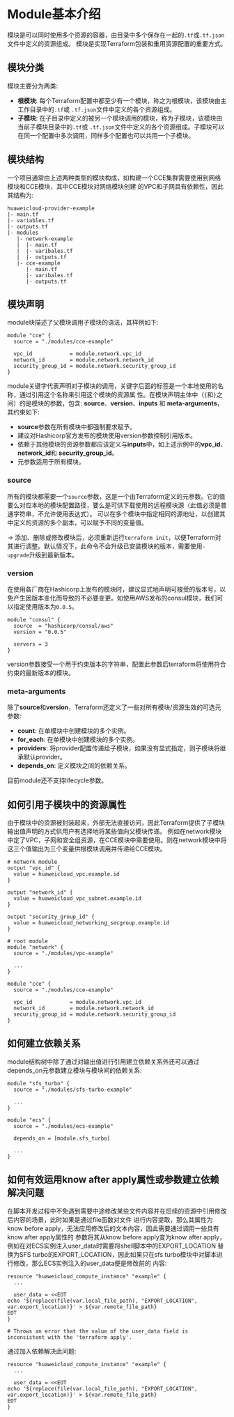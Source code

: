 # Module基本介绍

模块是可以同时使用多个资源的容器，由目录中多个保存在一起的`.tf`或`.tf.json`文件中定义的资源组成。
模块是实现Terraform包装和重用资源配置的重要方式。

## 模块分类

模块主要分为两类:

+ **根模块**: 每个Terraform配置中都至少有一个模块，称之为根模块，该模块由主工作目录中的`.tf`或
  `.tf.json`文件中定义的各个资源组成。
+ **子模块**: 在子目录中定义的被另一个模块调用的模块，称为子模块，该模块由当前子模块目录中的`.tf`或
  `.tf.json`文件中定义的各个资源组成。子模块可以在同一个配置中多次调用，同样多个配置也可以共用一个子模块。

## 模块结构

一个项目通常由上述两种类型的模块构成，如构建一个CCE集群需要使用到网络模块和CCE模块，其中CCE模块对网络模块创建
的VPC和子网具有依赖性，因此其结构为:

```
huaweicloud-provider-example
|- main.tf
|- variables.tf
|- outputs.tf
|- modules
   |- network-example
   |  |- main.tf
   |  |- varibales.tf
   |  |- outputs.tf
   |- cce-example
      |- main.tf
      |- varibales.tf
      |- outputs.tf
```

## 模块声明

module块描述了父模块调用子模块的语法，其样例如下:

```hcl
module "cce" {
  source = "./modules/cce-example"

  vpc_id            = module.network.vpc_id
  network_id        = module.network.network_id
  security_group_id = module.network.security_group_id
}
```

module关键字代表声明对子模块的调用，关键字后面的标签是一个本地使用的名称，通过引用这个名称来引用这个模块的资源属
性。在模块声明主体中（`{`和`}`之间）的是模块的参数，包含: **source**、**version**、**inputs** 和
**meta-arguments**，其约束如下:

+ **source**参数在所有模块中都强制要求赋予。
+ 建议对Hashicorp官方发布的模块使用version参数控制引用版本。
+ 依赖于其他模块的资源参数都应该定义与**inputs**中，如上述示例中的**vpc_id**、**network_id**和
**security_group_id**。
+ 元参数适用于所有模块。

### source

所有的模块都需要一个`source`参数，这是一个由Terraform定义的元参数。它的值要么对应本地的模块配置路径，要么是可供下载使用的远程模块源（此值必须是普通字符串，不允许使用表达式）。
可以在多个模块中指定相同的源地址，以创建其中定义的资源的多个副本，可以赋予不同的变量值。

-> 添加、删除或修改模块后，必须重新运行`terraform init`，以便Terraform对其进行调整。默认情况下，此命令不会升级已安装模块的版本，需要使用`-upgrade`升级到最新版本。

### version

在使用各厂商在Hashicorp上发布的模块时，建议显式地声明可接受的版本号，以免产生因版本变化而导致的不必要变更。如使用AWS发布的consul模块，我们可以指定使用版本为`0.0.5`。

```
module "consul" {
  source  = "hashicorp/consul/aws"
  version = "0.0.5"

  servers = 3
}
```

version参数接受一个用于约束版本的字符串，配置此参数后terraform将使用符合约束的最新版本的模块。

### meta-arguments

除了**source**和**version**，Terraform还定义了一些对所有模块/资源生效的可选元参数:

+ **count**: 在单模块中创建模块的多个实例。
+ **for_each**: 在单模块中创建模块的多个实例。
+ **providers**: 将provider配置传递给子模块，如果没有显式指定，则子模块将继承默认provider。
+ **depends_on**: 定义模块之间的依赖关系。

目前module还不支持lifecycle参数。

## 如何引用子模块中的资源属性

由于模块中的资源被封装起来，外部无法直接访问，因此Terraform提供了子模块输出值声明的方式供用户有选择地将某些值向父模块传递。
例如在network模块中定了VPC，子网和安全组资源，在CCE模块中需要使用。则在network模块中将这三个值输出为三个变量供根模块调用并传递给CCE模块。

```
# network module
output "vpc_id" {
  value = huaweicloud_vpc.example.id
}

output "network_id" {
  value = huaweicloud_vpc_subnet.example.id
}

output "security_group_id" {
  value = huaweicloud_networking_secgroup.example.id
}
```

```
# root module
module "network" {
  source = "./modules/vpc-example"

  ...
}

module "cce" {
  source = "./modules/cce-example"

  vpc_id            = module.network.vpc_id
  network_id        = module.network.network_id
  security_group_id = module.network.security_group_id
}
```

## 如何建立依赖关系

module结构树中除了通过对输出值进行引用建立依赖关系外还可以通过depends_on元参数建立模块与模块间的依赖关系:

```
module "sfs_turbo" {
  source = "./modules/sfs-turbo-example"

  ...
}

module "ecs" {
  source = "./modules/ecs-example"

  depends_on = [module.sfs_turbo]

  ...
}
```

## 如何有效运用know after apply属性或参数建立依赖解决问题

在脚本开发过程中不免遇到需要中途修改某些文件内容并在后续的资源中引用修改后内容的场景，此时如果是通过file函数对文件
进行内容提取，那么其属性为know before apply，无法应用修改后的文本内容，因此需要通过调用一些具有know after apply属性的
参数将其从know before apply变为know after apply，例如在对ECS实例注入user_data时需要将shell脚本中的EXPORT_LOCATION
替换为SFS turbo的EXPORT_LOCATION，因此如果只在sfs turbo模块中对脚本进行修改，那么ECS实例注入的user_data便是修改前的
内容:

```
resource "huaweicloud_compute_instance" "example" {
  ...

  user_data = <<EOT
echo '${replace(file(var.local_file_path), "EXPORT_LOCATION", var.export_location)}' > ${var.remote_file_path}
EOT
}

# Throws an error that the value of the user_data field is inconsistent with the 'terraform apply'.
```

通过加入依赖解决此问题:

```
resource "huaweicloud_compute_instance" "example" {
  ...

  user_data = <<EOT
echo '${replace(file(var.local_file_path), "EXPORT_LOCATION", var.export_location)}' > ${var.remote_file_path}
EOT
}
```

